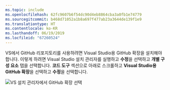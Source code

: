 ```yaml
---
ms.topic: include
ms.openlocfilehash: 62fc9607b6f54dc90d4eb8864cba3a0fb1e74779
ms.sourcegitcommit: b468d71052a1b8a697f477ab23a3644de139f1e9
ms.translationtype: HT
ms.contentlocale: ko-KR
ms.lasthandoff: 06/19/2019
ms.locfileid: "67260524"
---
```

VS에서 GitHub 리포지토리를 사용하려면 Visual Studio용 GitHub 확장을 설치해야 합니다. 이렇게 하려면 Visual Studio 설치 관리자를 실행하고 **수정**을 선택하고 **개별 구성 요소** 탭을 선택합니다. **코드 도구** 섹션으로 아래로 스크롤하고 **Visual Studio용 GitHub 확장**을 선택하고 **수정**을 선택합니다.

![VS 설치 관리자에서 GitHub 확장 선택](../media/installation-github-extension.png)
